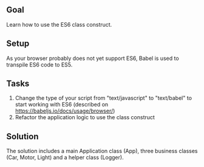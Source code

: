 ## Goal ##

Learn how to use the ES6 class construct.

## Setup ##

As your browser probably does not yet support ES6, Babel is used to transpile ES6 code to ES5.

## Tasks ##

1. Change the type of your script from "text/javascript" to "text/babel" to start working with ES6 (described on https://babeljs.io/docs/usage/browser/)
1. Refactor the application logic to use the class construct

## Solution ## 

The solution includes a main Application class (App), three business classes (Car, Motor, Light) and a helper class (Logger).